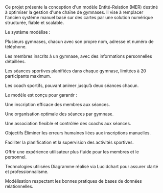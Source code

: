
Ce projet présente la conception d'un modèle Entité-Relation (MER) destiné à optimiser la gestion d'une chaîne de gymnases. Il vise à remplacer l'ancien système manuel basé sur des cartes par une solution numérique structurée, fiable et scalable.

Le système modélise :

Plusieurs gymnases, chacun avec son propre nom, adresse et numéro de téléphone.

Les membres inscrits à un gymnase, avec des informations personnelles détaillées.

Les séances sportives planifiées dans chaque gymnase, limitées à 20 participants maximum.

Les coach sportifs, pouvant animer jusqu’à deux séances chacun.

Le modèle est conçu pour garantir :

Une inscription efficace des membres aux séances.

Une organisation optimale des séances par gymnase.

Une association flexible et contrôlée des coachs aux séances.

Objectifs
Éliminer les erreurs humaines liées aux inscriptions manuelles.

Faciliter la planification et la supervision des activités sportives.

Offrir une expérience utilisateur plus fluide pour les membres et le personnel.

Technologies utilisées
Diagramme réalisé via Lucidchart pour assurer clarté et professionnalisme.

Modélisation respectant les bonnes pratiques de bases de données relationnelles.
